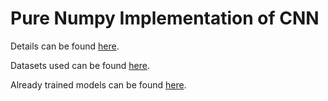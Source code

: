 # Pure Numpy Implementation of CNN

Details can be found [here](CS_335_Assignment_5.pdf).

Datasets used can be found [here](datasets).

Already trained models can be found [here](models).
